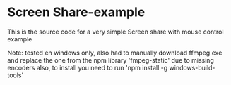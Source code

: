 # Screen Share-example

This is the source code for a very simple Screen share with mouse control example

Note: tested en windows only, also had to manually download ffmpeg.exe and replace the one from the npm library 'fmpeg-static' due to missing encoders
also, to install you need to run 'npm install -g windows-build-tools'
